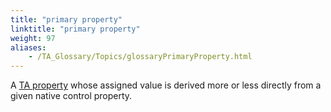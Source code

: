 ```yaml
--- 
title: "primary property"
linktitle: "primary property"
weight: 97
aliases: 
    - /TA_Glossary/Topics/glossaryPrimaryProperty.html
---
```


A [TA property](/TA_Glossary/Topics/glossaryTAProperty.html) whose assigned value is derived more or less directly from a given native control property.

